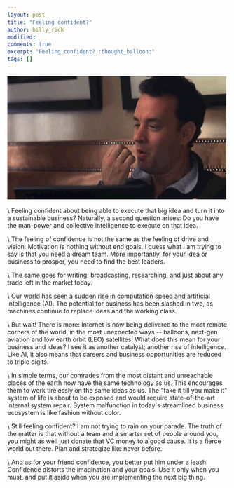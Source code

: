 ```yaml
---
layout: post
title: "Feeling confident?"
author: billy_rick
modified: 
comments: true
excerpt: "Feeling confident? :thought_balloon:"
tags: []
---
```


![alt text](https://github.com/omarsar/omarsar.github.io/blob/master/images/confidence.gif?raw=true "Confidence")

\\
Feeling confident about being able to execute that big idea and turn it into a sustainable business? Naturally, a second question arises: Do you have the man-power and collective intelligence to execute on that idea. 

\\
The feeling of confidence is not the same as the feeling of drive and vision. Motivation is nothing without end goals. I guess what I am trying to say is that you need a dream team. More importantly, for your idea or business to prosper, you need to find the best leaders.

\\
The same goes for writing, broadcasting, researching, and just about any trade left in the market today.

\\
Our world has seen a sudden rise in computation speed and artificial intelligence (AI). The potential for business has been slashed in two, as machines continue to replace ideas and the working class. 

\\
But wait! There is more: Internet is now being delivered to the most remote corners of the world, in the most unexpected ways -- balloons, next-gen aviation and low earth orbit (LEO) satellites. What does this mean for your business and ideas? I see it as another catalyst; another rise of intelligence. Like AI, it also means that careers and business opportunities are reduced to triple digits. 

\\
In simple terms, our comrades from the most distant and unreachable places of the earth now have the same technology as us. This encourages them to work tirelessly on the same ideas as us. The "fake it till you make it" system of life is about to be exposed and would require state-of-the-art internal system repair. System malfunction in today's streamlined business ecosystem is like fashion without color.

\\
Still feeling confident? I am not trying to rain on your parade. The truth of the matter is that without a team and a smarter set of people around you, you might as well just donate that VC money to a good cause. It is a fierce world out there. Plan and strategize like never before. 

\\
And as for your friend confidence, you better put him under a leash. Confidence distorts the imagination and your goals. Use it only when you must, and put it aside when you are implementing the next big thing. 
